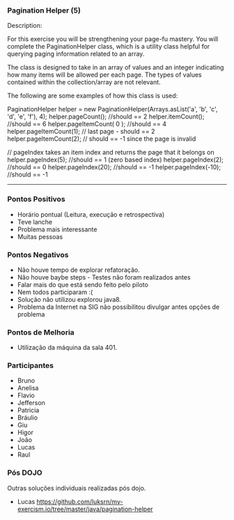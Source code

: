 ### Pagination Helper (5)

Description:

For this exercise you will be strengthening your page-fu mastery. You will complete the PaginationHelper class, which is a utility class helpful for querying paging information related to an array.

The class is designed to take in an array of values and an integer indicating how many items will be allowed per each page. The types of values contained within the collection/array are not relevant.

The following are some examples of how this class is used:

PaginationHelper<Character> helper = new PaginationHelper(Arrays.asList('a', 'b', 'c', 'd', 'e', 'f'), 4);
helper.pageCount(); //should == 2
helper.itemCount(); //should == 6
helper.pageItemCount( 0 ); //should == 4
helper.pageItemCount(1); // last page - should == 2
helper.pageItemCount(2); // should == -1 since the page is invalid

// pageIndex takes an item index and returns the page that it belongs on
helper.pageIndex(5); //should == 1 (zero based index)
helper.pageIndex(2); //should == 0
helper.pageIndex(20); //should == -1
helper.pageIndex(-10); //should == -1




-----


### Pontos Positivos
- Horário pontual (Leitura, execução e retrospectiva)
- Teve lanche
- Problema mais interessante
- Muitas pessoas


### Pontos Negativos
- Não houve tempo de explorar refatoração.
- Não houve baybe steps - Testes não foram realizados antes
- Falar mais do que está sendo feito pelo piloto
- Nem todos participaram :(
- Solução não utilizou explorou java8.
- Problema da Internet na SIG não possibilitou divulgar antes opções de problema

### Pontos de Melhoria
- Utilização da máquina da sala 401.


### Participantes

- Bruno
- Anelisa
- Flavio
- Jefferson
- Patricia
- Bráulio
- Giu
- Higor
- João
- Lucas
- Raul

### Pós DOJO 

Outras soluções individuais realizadas pós dojo.

- Lucas https://github.com/luksrn/my-exercism.io/tree/master/java/pagination-helper
